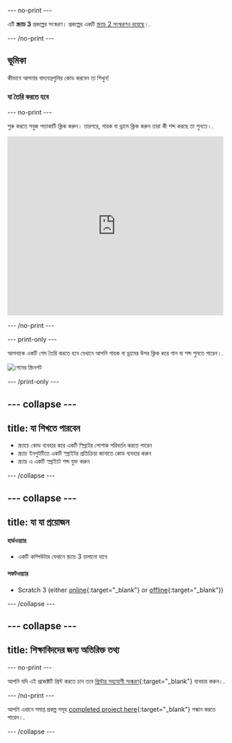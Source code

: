 --- no-print ---

এটি **স্ক্র্যাচ 3** প্রকল্পের সংস্করণ। প্রকল্পের একটি [স্ক্র্যাচ 2 সংস্করণও রয়েছে](https://projects.raspberrypi.org/bn-BD/projects/rock-band-scratch2)।.

--- /no-print ---

## ভূমিকা

কীভাবে আপনার বাদ্যযন্ত্রগুলির কোড করবেন তা শিখুন!

### যা তৈরি করতে হবে

--- no-print ---

শুরু করতে সবুজ পতাকাটি ক্লিক করুন। তারপরে, গায়ক বা ড্রামে ক্লিক করুন তারা কী শব্দ করছে তা শুনতে।.

<div class="scratch-preview">
  <iframe allowtransparency="true" width="485" height="402" src="https://scratch.mit.edu/projects/embed/276872220/?autostart=false" frameborder="0" scrolling="no"></iframe>
</div>

--- /no-print ---

--- print-only ---

আপনাকে একটি গেম তৈরি করতে হবে যেখানে আপনি গায়ক বা ড্রামের উপর ক্লিক করে গান বা শব্দ শুনতে পারেন।.

![গেমের স্ক্রিনশট](images/demo.png)

--- /print-only ---

--- collapse ---
---
title: যা শিখতে পারবেন
---

+ স্ক্র্যাচে কোড ব্যবহার করে একটি স্প্রিটের পোশাক পরিবর্তন করতে পারেন
+ স্ক্র্যাচ ইনপুটটিতে একটি স্প্রাইটর প্রতিক্রিয়া জানাতে কোড ব্যবহার করুন
+ স্ক্র্যাচ এ একটি স্প্রাইটে শব্দ যুক্ত করুন

--- /collapse ---

--- collapse ---
---
title: যা যা প্রয়োজন
---

#### হার্ডওয়্যার

+ একটি কম্পিউটার যেথানে স্ক্র্যাচ 3 চালানো যাবে

#### সফটওয়্যার

+ Scratch 3 (either [online](https://rpf.io/scratchon){:target="_blank"} or [offline](https://rpf.io/scratchoff){:target="_blank"})

--- /collapse ---

--- collapse ---
---
title: শিক্ষাবিদদের জন্য অতিরিক্ত তথ্য
---

--- no-print ---

আপনি যদি এই প্রজেক্টটি প্রিন্ট করতে চান তবে [প্রিন্টার সহযোগী সংষ্করণ](https://projects.raspberrypi.org/bn-BD/projects/rock-band/print){:target="_blank"} ব্যবহার করুন।.

--- /no-print ---

আপনি এখানে সমাপ্ত প্রকল্প সমূহ [completed project here](https://rpf.io/p/bn-BD/rock-band-get){:target="_blank"} সন্ধান করতে পারেন।.

--- /collapse ---